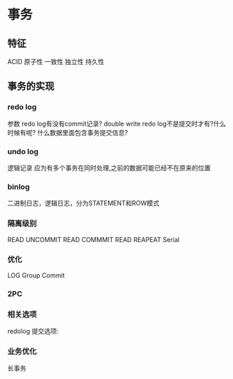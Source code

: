 # 事务
## 特征
ACID
原子性
一致性
独立性
持久性
## 事务的实现

### redo log
参数
redo log有没有commit记录?
double write
redo log不是提交时才有?什么时候有呢?
什么数据里面包含事务提交信息?
### undo log
逻辑记录 应为有多个事务在同时处理,之前的数据可能已经不在原来的位置

### binlog
二进制日志，逻辑日志，分为STATEMENT和ROW模式

### 隔离级别
READ UNCOMMIT
READ COMMMIT
READ REAPEAT
Serial
### 优化
LOG Group Commit

### 2PC

### 相关选项
redolog 提交选项:


### 业务优化
长事务
